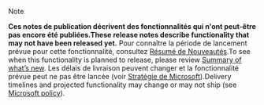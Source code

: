  > [!NOTE]
 >  <span data-ttu-id="5a3d4-101">**Ces notes de publication décrivent des fonctionnalités qui n'ont peut-être pas encore été publiées.**</span><span class="sxs-lookup"><span data-stu-id="5a3d4-101">**These release notes describe functionality that may not have been released yet.**</span></span>
<span data-ttu-id="5a3d4-102">Pour connaître la période de lancement prévue pour cette fonctionnalité, consultez [Résumé de Nouveautés](/business-applications-release-notes/October18/service/customer-service-omni-channel-release-notes/planned-features).</span><span class="sxs-lookup"><span data-stu-id="5a3d4-102">To see when this functionality is planned to release, please review [Summary of what’s new](/business-applications-release-notes/October18/service/customer-service-omni-channel-release-notes/planned-features).</span></span> <span data-ttu-id="5a3d4-103">Les délais de livraison peuvent changer et la fonctionnalité prévue peut ne pas être lancée (voir [Stratégie de Microsoft](https://go.microsoft.com/fwlink/p/?linkid=2007332)).</span><span class="sxs-lookup"><span data-stu-id="5a3d4-103">Delivery timelines and projected functionality may change or may not ship (see [Microsoft policy](https://go.microsoft.com/fwlink/p/?linkid=2007332)).</span></span> 
